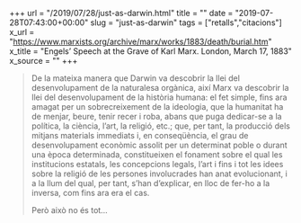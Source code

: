+++
url = "/2019/07/28/just-as-darwin.html"
title = ""
date = "2019-07-28T07:43:00+00:00"
slug = "just-as-darwin"
tags = ["retalls","citacions"]
x_url = "https://www.marxists.org/archive/marx/works/1883/death/burial.htm"
x_title = "Engels’ Speech at the Grave of Karl Marx. London, March 17, 1883"
x_source = ""
+++

> De la mateixa manera que Darwin va descobrir la llei del desenvolupament de la naturalesa orgànica, així Marx va descobrir la llei del desenvolupament de la història humana: el fet simple, fins ara amagat per un sobrecreixement de la ideologia, que la humanitat ha de menjar, beure, tenir recer i roba, abans que puga dedicar-se a la política, la ciència, l’art, la religió, etc.; que, per tant, la producció dels mitjans materials immediats i, en conseqüència, el grau de desenvolupament econòmic assolit per un determinat poble o durant una època determinada, constitueixen el fonament sobre el qual les institucions estatals, les concepcions legals, l’art i fins i tot les idees sobre la religió de les persones involucrades han anat evolucionant, i a la llum del qual, per tant, s’han d’explicar, en lloc de fer-ho a la inversa, com fins ara era el cas.
> 
> Però això no és tot…
